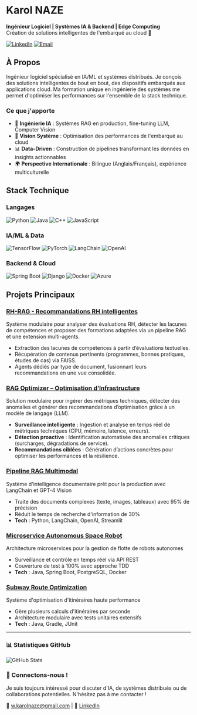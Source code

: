 # Karol NAZE

**Ingénieur Logiciel | Systèmes IA & Backend | Edge Computing**  
Création de solutions intelligentes de l'embarqué au cloud 🚀

[![LinkedIn](https://img.shields.io/badge/LinkedIn-0077B5?style=for-the-badge&logo=linkedin&logoColor=white)](https://www.linkedin.com/in/karol-naze/)
[![Email](https://img.shields.io/badge/Email-D14836?style=for-the-badge&logo=gmail&logoColor=white)](mailto:w.karolnaze@gmail.com)

## À Propos

Ingénieur logiciel spécialisé en IA/ML et systèmes distribués. Je conçois des solutions intelligentes de bout en bout, des dispositifs embarqués aux applications cloud. Ma formation unique en ingénierie des systèmes me permet d'optimiser les performances sur l'ensemble de la stack technique.

### Ce que j'apporte
- 🤖 **Ingénierie IA** : Systèmes RAG en production, fine-tuning LLM, Computer Vision
- 🔧 **Vision Système** : Optimisation des performances de l'embarqué au cloud
- 📊 **Data-Driven** : Construction de pipelines transformant les données en insights actionnables
- 🌍 **Perspective Internationale** : Bilingue (Anglais/Français), expérience multiculturelle

## Stack Technique

### Langages
![Python](https://img.shields.io/badge/Python-3776AB?style=for-the-badge&logo=python&logoColor=white)
![Java](https://img.shields.io/badge/Java-ED8B00?style=for-the-badge&logo=openjdk&logoColor=white)
![C++](https://img.shields.io/badge/C++-00599C?style=for-the-badge&logo=c%2B%2B&logoColor=white)
![JavaScript](https://img.shields.io/badge/JavaScript-F7DF1E?style=for-the-badge&logo=javascript&logoColor=black)

### IA/ML & Data
![TensorFlow](https://img.shields.io/badge/TensorFlow-FF6F00?style=for-the-badge&logo=tensorflow&logoColor=white)
![PyTorch](https://img.shields.io/badge/PyTorch-EE4C2C?style=for-the-badge&logo=pytorch&logoColor=white)
![LangChain](https://img.shields.io/badge/LangChain-121212?style=for-the-badge)
![OpenAI](https://img.shields.io/badge/OpenAI-412991?style=for-the-badge&logo=openai&logoColor=white)

### Backend & Cloud
![Spring Boot](https://img.shields.io/badge/Spring_Boot-6DB33F?style=for-the-badge&logo=springboot&logoColor=white)
![Django](https://img.shields.io/badge/Django-092E20?style=for-the-badge&logo=django&logoColor=white)
![Docker](https://img.shields.io/badge/Docker-2496ED?style=for-the-badge&logo=docker&logoColor=white)
![Azure](https://img.shields.io/badge/Azure-0078D4?style=for-the-badge&logo=microsoftazure&logoColor=white)

## Projets Principaux

### [RH-RAG - Recommandations RH intelligentes](https://github.com/WendyamKarol/RAG-DRH-Recommandations-RH-intelligentes)
Système modulaire pour analyser des évaluations RH, détecter les lacunes de compétences et proposer des formations adaptées via un pipeline RAG et une extension multi-agents.
- Extraction des lacunes de compétences à partir d’évaluations textuelles.
- Récupération de contenus pertinents (programmes, bonnes pratiques, études de cas) via FAISS.
- Agents dédiés par type de document, fusionnant leurs recommandations en une vue consolidée.

### [RAG Optimizer – Optimisation d’Infrastructure](https://github.com/WendyamKarol/infra-optimizer-llm)
Solution modulaire pour ingérer des métriques techniques, détecter des anomalies et générer des recommandations d’optimisation grâce à un modèle de langage (LLM).
- **Surveillance intelligente** : Ingestion et analyse en temps réel de métriques techniques (CPU, mémoire, latence, erreurs).  
- **Détection proactive** : Identification automatisée des anomalies critiques (surcharges, dégradations de service).  
- **Recommandations ciblées** : Génération d’actions concrètes pour optimiser les performances et la résilience.  

###  [Pipeline RAG Multimodal](https://github.com/WendyamKarol/IA-Projects-Hub/tree/main/RAG/NOTEBOOKS)
Système d'intelligence documentaire prêt pour la production avec LangChain et GPT-4 Vision
- Traite des documents complexes (texte, images, tableaux) avec 95% de précision
- Réduit le temps de recherche d'information de 30%
- **Tech** : Python, LangChain, OpenAI, Streamlit

###  [Microservice Autonomous Space Robot](https://github.com/WendyamKarol/Stack-Lab/tree/main/microservice_autonomous_space_robot)
Architecture microservices pour la gestion de flotte de robots autonomes
- Surveillance et contrôle en temps réel via API REST
- Couverture de test à 100% avec approche TDD
- **Tech** : Java, Spring Boot, PostgreSQL, Docker

###  [Subway Route Optimization](https://github.com/WendyamKarol/Stack-Lab/tree/main/subway_route_optimization)
Système d'optimisation d'itinéraires haute performance
- Gère plusieurs calculs d'itinéraires par seconde
- Architecture modulaire avec tests unitaires extensifs
- **Tech** : Java, Gradle, JUnit

---

### 📊 Statistiques GitHub

![GitHub Stats](https://github-readme-stats.vercel.app/api?username=WendyamKarol&show_icons=true&theme=dark)

### 🤝 Connectons-nous !

Je suis toujours intéressé pour discuter d'IA, de systèmes distribués ou de collaborations potentielles. N'hésitez pas à me contacter !

📧 [w.karolnaze@gmail.com](mailto:w.karolnaze@gmail.com) | 💼 [LinkedIn](https://www.linkedin.com/in/karol-naze/)

